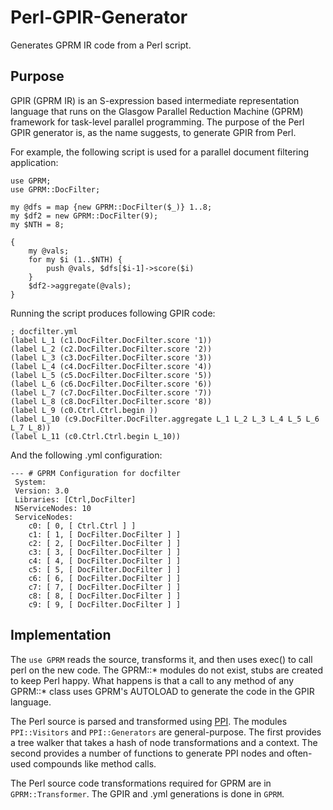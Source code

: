Perl-GPIR-Generator
===================

Generates GPRM IR code from a Perl script.

## Purpose

GPIR (GPRM IR) is an S-expression based intermediate representation language that runs on the Glasgow Parallel Reduction Machine (GPRM) framework for task-level parallel programming. The purpose of the Perl GPIR generator is, as the name
suggests, to generate GPIR from Perl.

For example, the following script is used for a parallel document filtering application: 

    use GPRM;
    use GPRM::DocFilter;

    my @dfs = map {new GPRM::DocFilter($_)} 1..8;
    my $df2 = new GPRM::DocFilter(9);
    my $NTH = 8;
  
    {
        my @vals;
        for my $i (1..$NTH) {
            push @vals, $dfs[$i-1]->score($i)
        }
        $df2->aggregate(@vals);
    }
  
Running the script produces following GPIR code:

    ; docfilter.yml
    (label L_1 (c1.DocFilter.DocFilter.score '1))
    (label L_2 (c2.DocFilter.DocFilter.score '2))
    (label L_3 (c3.DocFilter.DocFilter.score '3))
    (label L_4 (c4.DocFilter.DocFilter.score '4))
    (label L_5 (c5.DocFilter.DocFilter.score '5))
    (label L_6 (c6.DocFilter.DocFilter.score '6))
    (label L_7 (c7.DocFilter.DocFilter.score '7))
    (label L_8 (c8.DocFilter.DocFilter.score '8))
    (label L_9 (c0.Ctrl.Ctrl.begin ))
    (label L_10 (c9.DocFilter.DocFilter.aggregate L_1 L_2 L_3 L_4 L_5 L_6 L_7 L_8))
    (label L_11 (c0.Ctrl.Ctrl.begin L_10))

And the following .yml configuration:

    --- # GPRM Configuration for docfilter
     System:
     Version: 3.0
     Libraries: [Ctrl,DocFilter]
     NServiceNodes: 10
     ServiceNodes:
        c0: [ 0, [ Ctrl.Ctrl ] ]
        c1: [ 1, [ DocFilter.DocFilter ] ]
        c2: [ 2, [ DocFilter.DocFilter ] ]
        c3: [ 3, [ DocFilter.DocFilter ] ]
        c4: [ 4, [ DocFilter.DocFilter ] ]
        c5: [ 5, [ DocFilter.DocFilter ] ]
        c6: [ 6, [ DocFilter.DocFilter ] ]
        c7: [ 7, [ DocFilter.DocFilter ] ]
        c8: [ 8, [ DocFilter.DocFilter ] ]
        c9: [ 9, [ DocFilter.DocFilter ] ]

## Implementation

The `use GPRM` reads the source, transforms it, and then uses exec() to call perl on the new code. The GPRM::* modules do not exist, stubs are created to keep Perl happy.
What happens is that a call to any method of any GPRM::* class uses GPRM's AUTOLOAD to generate the code in the GPIR language.

The Perl source is parsed and transformed using [PPI](https://metacpan.org/module/PPI).
The modules `PPI::Visitors` and `PPI::Generators` are general-purpose. The first provides a tree walker that takes a hash of node transformations and a context. The second provides a number of functions to generate PPI nodes and often-used compounds like method calls. 

The Perl source code transformations required for GPRM are in `GPRM::Transformer`. The GPIR and .yml generations is done in `GPRM`.


